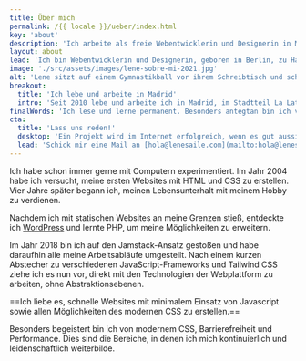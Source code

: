 ```yaml
---
title: Über mich
permalink: /{{ locale }}/ueber/index.html
key: 'about'
description: 'Ich arbeite als freie Webentwicklerin und Designerin in Madrid. Seit 2008 erstelle ich Websites und Webapps.'
layout: about
lead: 'Ich bin Webentwicklerin und Designerin, geboren in Berlin, zu Hause in Madrid. Seit 2008 erstelle ich Websites und Webapps. Ich habe mich auf maßgeschneiderte, kreative Websites spezialisiert, bei denen Barrierefreiheit und Leistung im Vordergrund stehen.'
image: './src/assets/images/lene-sobre-mi-2021.jpg'
alt: 'Lene sitzt auf einem Gymnastikball vor ihrem Schreibtisch und scheint zu arbeiten'
breakout:
  title: 'Ich lebe und arbeite in Madrid'
  intro: 'Seit 2010 lebe und arbeite ich in Madrid, im Stadtteil La Latina. Ich mache Projekte für Kunden aus aller Welt.'
finalWords: 'Ich lese und lerne permanent. Besonders antegtan bin ich von allem, was in den Bereichen Jamstack, Barrierefreiheit und Performance passiert. Ich betrachte mich nirgendwo als Expertin, da ich ständig optimiere und jeder Bereich unglaublich groß ist. Ich lerne schnell und flexibel und habe kein Problem damit, mich in neue Methoden und Techniken einzuarbeiten.'
cta:
  title: 'Lass uns reden!'
  desktop: 'Ein Projekt wird im Internet erfolgreich, wenn es gut aussieht, sich gut anfühlt und mit sauberer, sicherer Technik arbeitet. Seit 2008 kreiere ich überzeugende Web-Erlebnisse mit Liebe zum Detail.'
  lead: 'Schick mir eine Mail an [hola@lenesaile.com](mailto:hola@lenesaile.com) und erzähl mir von deinem Projekt oder was auch immer du im Sinn hast! Ich bin stets für ein Gespräch zu haben.'
---
```


Ich habe schon immer gerne mit Computern experimentiert. Im Jahr 2004 habe ich versucht, meine ersten Websites mit HTML und CSS zu erstellen. Vier Jahre später begann ich, meinen Lebensunterhalt mit meinem Hobby zu verdienen.

Nachdem ich mit statischen Websites an meine Grenzen stieß, entdeckte ich [WordPress](/de/blog/einige-gedanken-zu-wordpress-im-jahr-2022/) und lernte PHP, um meine Möglichkeiten zu erweitern.

Im Jahr 2018 bin ich auf den Jamstack-Ansatz gestoßen und habe daraufhin alle meine Arbeitsabläufe umgestellt.
Nach einem kurzen Abstecher zu verschiedenen JavaScript-Frameworks und Tailwind CSS ziehe ich es nun vor, direkt mit den Technologien der Webplattform zu arbeiten, ohne Abstraktionsebenen.

==Ich liebe es, schnelle Websites mit minimalem Einsatz von Javascript sowie allen Möglichkeiten des modernen CSS zu erstellen.==

Besonders begeistert bin ich von modernem CSS, Barrierefreiheit und Performance. Dies sind die Bereiche, in denen ich mich kontinuierlich und leidenschaftlich weiterbilde.
